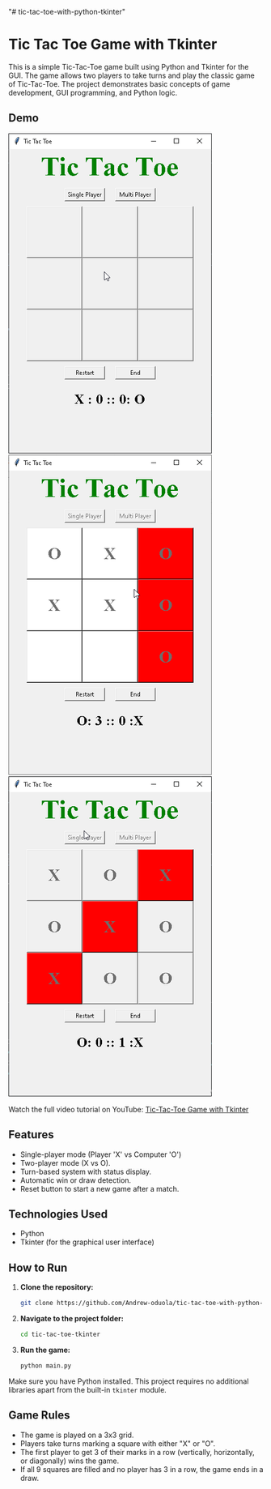 "# tic-tac-toe-with-python-tkinter" 
# Tic Tac Toe Game with Tkinter
This is a simple Tic-Tac-Toe game built using Python and Tkinter for the GUI. The game allows two players to take turns and play the classic game of Tic-Tac-Toe. The project demonstrates basic concepts of game development, GUI programming, and Python logic.

## Demo
![Tic Tac Toe Game](images\game_first_display.png)
![Tic Tac Toe Game](images\o3_wins.png)
![Tic Tac Toe Game](images\x_wins.png)

Watch the full video tutorial on YouTube: [Tic-Tac-Toe Game with Tkinter](https://www.youtube.com/watch?v=0h63TJwyfYs&list=PLxSseczazYPyUKcKKot7yaWYegfJI5chb)

## Features
- Single-player mode (Player 'X' vs Computer 'O')
- Two-player mode (X vs O).
- Turn-based system with status display.
- Automatic win or draw detection.
- Reset button to start a new game after a match.

## Technologies Used
- Python
- Tkinter (for the graphical user interface)

## How to Run

1. **Clone the repository:**
   ```bash
   git clone https://github.com/Andrew-oduola/tic-tac-toe-with-python-tkinter
   ```

2. **Navigate to the project folder:**
   ```bash
   cd tic-tac-toe-tkinter
   ```

3. **Run the game:**
   ```bash
   python main.py
   ```

Make sure you have Python installed. This project requires no additional libraries apart from the built-in `tkinter` module.

## Game Rules
- The game is played on a 3x3 grid.
- Players take turns marking a square with either "X" or "O".
- The first player to get 3 of their marks in a row (vertically, horizontally, or diagonally) wins the game.
- If all 9 squares are filled and no player has 3 in a row, the game ends in a draw.